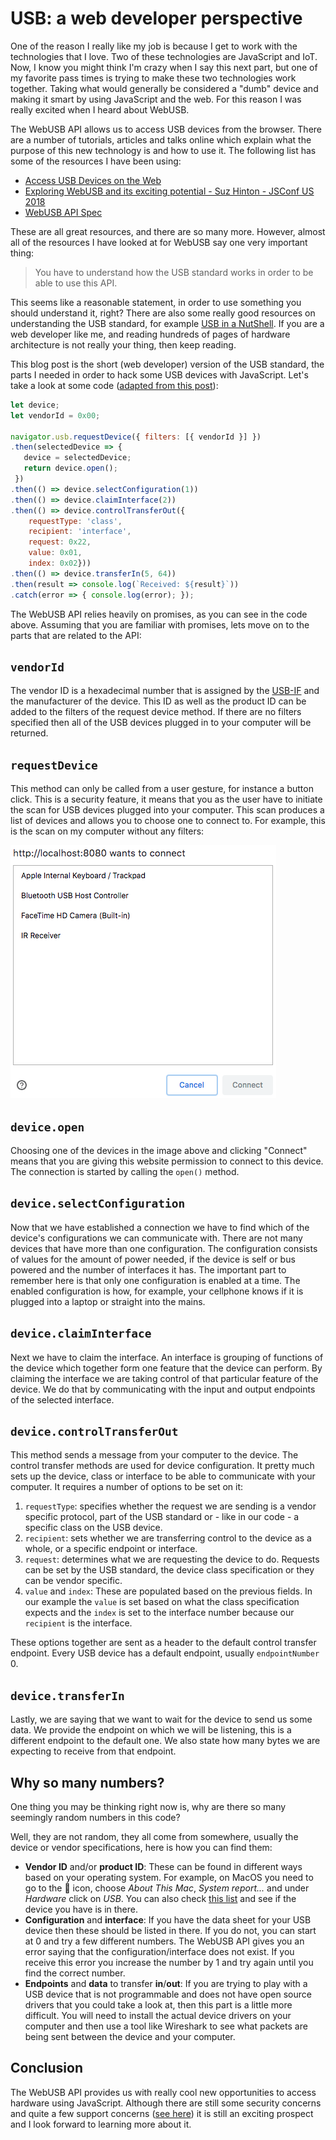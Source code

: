 # USB: a web developer perspective

One of the reason I really like my job is because I get to work with the technologies that I love. Two of these technologies are JavaScript and IoT. Now, I know you might think I'm crazy when I say this next part, but one of my favorite pass times is trying to make these two technologies work together. Taking what would generally be considered a "dumb" device and making it smart by using JavaScript and the web. For this reason I was really excited when I heard about WebUSB.

The WebUSB API allows us to access USB devices from the browser. There are a number of tutorials, articles and talks online which explain what the purpose of this new technology is and how to use it. The following list has some of the resources I have been using:

- [Access USB Devices on the Web](https://developers.google.com/web/updates/2016/03/access-usb-devices-on-the-web)
- [Exploring WebUSB and its exciting potential - Suz Hinton - JSConf US 2018](https://www.youtube.com/watch?v=IpfZ8Nj3uiE)
- [WebUSB API Spec](https://wicg.github.io/webusb/)

These are all great resources, and there are so many more. However, almost all of the resources I have looked at for WebUSB say one very important thing:

> You have to understand how the USB standard works in order to be able to use this API.

This seems like a reasonable statement, in order to use something you should understand it, right? There are also some really good resources on understanding the USB standard, for example [USB in a NutShell](https://www.beyondlogic.org/usbnutshell/usb1.shtml). If you are a web developer like me, and reading hundreds of pages of hardware architecture is not really your thing, then keep reading.

This blog post is the short (web developer) version of the USB standard, the parts I needed in order to hack some USB devices with JavaScript. Let's take a look at some code ([adapted from this post](https://developers.google.com/web/updates/2016/03/access-usb-devices-on-the-web)):

```js
let device;
let vendorId = 0x00;

navigator.usb.requestDevice({ filters: [{ vendorId }] })
.then(selectedDevice => {
   device = selectedDevice;
   return device.open();
 })
.then(() => device.selectConfiguration(1))
.then(() => device.claimInterface(2))
.then(() => device.controlTransferOut({
    requestType: 'class',
    recipient: 'interface',
    request: 0x22,
    value: 0x01,
    index: 0x02}))
.then(() => device.transferIn(5, 64))
.then(result => console.log(`Received: ${result}`))
.catch(error => { console.log(error); });
```

The WebUSB API relies heavily on promises, as you can see in the code above. Assuming that you are familiar with promises, lets move on to the parts that are related to the API:

## `vendorId`

The vendor ID is a hexadecimal number that is assigned by the [USB-IF](https://www.usb.org/) and the manufacturer of the device. This ID as well as the product ID can be added to the filters of the request device method. If there are no filters specified then all of the USB devices plugged in to your computer will be returned.

## `requestDevice`

This method can only be called from a user gesture, for instance a button click. This is a security feature, it means that you as the user have to initiate the scan for USB devices plugged into your computer. This scan produces a list of devices and allows you to choose one to connect to. For example, this is the scan on my computer without any filters:

![alt request device scan](images/requestdevice.png "")

## `device.open`

Choosing one of the devices in the image above and clicking "Connect" means that you are giving this website permission to connect to this device. The connection is started by calling the `open()` method.

## `device.selectConfiguration`

Now that we have established a connection we have to find which of the device's configurations we can communicate with. There are not many devices that have more than one configuration. The configuration consists of values for the amount of power needed, if the device is self or bus powered and the number of interfaces it has. The important part to remember here is that only one configuration is enabled at a time. The enabled configuration is how, for example, your cellphone knows if it is plugged into a laptop or straight into the mains.

## `device.claimInterface`

Next we have to claim the interface. An interface is grouping of functions of the device which together form one feature that the device can perform. By claiming the interface we are taking control of that particular feature of the device. We do that by communicating with the input and output endpoints of the selected interface.

## `device.controlTransferOut`

This method sends a message from your computer to the device. The control transfer methods are used for device configuration. It pretty much sets up the device, class or interface to be able to communicate with your computer. It requires a number of options to be set on it:

1. `requestType`: specifies whether the request we are sending is a vendor specific protocol, part of the USB standard or - like in our code - a specific class on the USB device.
1. `recipient`: sets whether we are transferring control to the device as a whole, or a specific endpoint or interface.
1. `request`: determines what we are requesting the device to do. Requests can be set by the USB standard, the device class specification or they can be vendor specific.
1. `value` and `index`: These are populated based on the previous fields. In our example the `value` is set based on what the class specification expects and the `index` is set to the interface number because our `recipient` is the interface.

These options together are sent as a header to the default control transfer endpoint. Every USB device has a default endpoint, usually `endpointNumber` 0. 

## `device.transferIn`

Lastly, we are saying that we want to wait for the device to send us some data. We provide the endpoint on which we will be listening, this is a different endpoint to the default one. We also state how many bytes we are expecting to receive from that endpoint.

## Why so many numbers?

One thing you may be thinking right now is, why are there so many seemingly random numbers in this code?

Well, they are not random, they all come from somewhere, usually the device or vendor specifications, here is how you can find them:

- **Vendor ID** and/or **product ID**: These can be found in different ways based on your operating system. For example, on MacOS you need to go to the 🍎 icon, choose _About This Mac_, _System report..._ and under _Hardware_ click on _USB_. You can also check [this list](http://www.linux-usb.org/usb.ids) and see if the device you have is in there.
- **Configuration** and **interface**: If you have the data sheet for your USB device then these should be listed in there. If you do not, you can start at 0 and try a few different numbers. The WebUSB API gives you an error saying that the configuration/interface does not exist. If you receive this error you increase the number by 1 and try again until you find the correct number.
- **Endpoints** and **data** to transfer **in**/**out**: If you are trying to play with a USB device that is not programmable and does not have open source drivers that you could take a look at, then this part is a little more difficult. You will need to install the actual device drivers on your computer and then use a tool like Wireshark to see what packets are being sent between the device and your computer.

## Conclusion

The WebUSB API provides us with really cool new opportunities to access hardware using JavaScript. Although there are still some security concerns and quite a few support concerns ([see here](https://caniuse.com/#feat=webusb)) it is still an exciting prospect and I look forward to learning more about it.